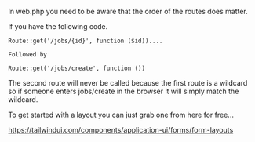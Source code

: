 In web.php you need to be aware that the order of the routes does matter.

If you have the following code.
```
Route::get('/jobs/{id}', function ($id))....

Followed by

Route::get('/jobs/create', function ())
```

The second route will never be called because the first route is a wildcard so if someone enters jobs/create in the browser it will simply match the wildcard.

To get started with a layout you can just grab one from here for free...

https://tailwindui.com/components/application-ui/forms/form-layouts

